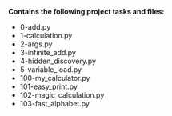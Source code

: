 __Contains the following project tasks and files:__
* 0-add.py  
* 1-calculation.py  
* 2-args.py  
* 3-infinite_add.py  
* 4-hidden_discovery.py  
* 5-variable_load.py  
* 100-my_calculator.py  
* 101-easy_print.py  
* 102-magic_calculation.py  
* 103-fast_alphabet.py
